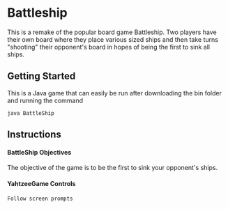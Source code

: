 # Battleship

This is a remake of the popular board game Battleship. Two players have their own board where they place various sized ships and 
then take turns "shooting" their opponent's board in hopes of being the first to sink all ships.

## Getting Started

This is a Java game that can easily be run after downloading the bin folder and running the command

```
java BattleShip
```

## Instructions

#### BattleShip Objectives

The objective of the game is to be the first to sink your opponent's ships. 

#### YahtzeeGame Controls

```
Follow screen prompts
```
